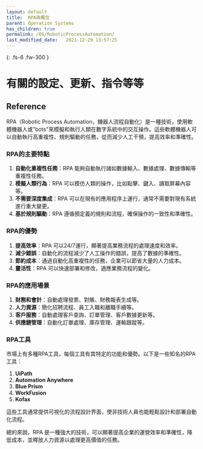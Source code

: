 ```yaml
---
layout: default
title:  RPA與概念
parent: Operation Systems
has_children: true
permalink: /OS/RoboticProcessAutomation/
last_modified_date:   2021-12-29 13:57:25
---
```


{: .fs-6 .fw-300 }

# 有關的設定、更新、指令等等

## Reference

RPA（Robotic Process Automation，機器人流程自動化）是一種技術，使用軟體機器人或"bots"來模擬和執行人類在數字系統中的交互操作。這些軟體機器人可以自動執行高重複性、規則驅動的任務，從而減少人工干預，提高效率和準確性。

### RPA的主要特點

1. **自動化重複性任務**：RPA 能夠自動執行諸如數據輸入、數據處理、數據傳輸等重複性任務。
2. **模擬人類行為**：RPA 可以模仿人類的操作，比如點擊、鍵入、讀取屏幕內容等。
3. **不需要深度集成**：RPA 可以在現有的應用程序上運行，通常不需要對現有系統進行重大變更。
4. **基於規則驅動**：RPA 遵循預定義的規則和流程，確保操作的一致性和準確性。

### RPA的優勢

1. **提高效率**：RPA 可以24/7運行，顯著提高業務流程的處理速度和效率。
2. **減少錯誤**：自動化的流程減少了人工操作的錯誤，提高了數據的準確性。
3. **節約成本**：通過自動化高重複性的任務，企業可以節省大量的人力成本。
4. **靈活性**：RPA 可以快速部署和修改，適應業務流程的變化。

### RPA的應用場景

1. **財務和會計**：自動處理發票、對賬、財務報表生成等。
2. **人力資源**：簡化招聘流程、員工入職和離職手續等。
3. **客戶服務**：自動處理客戶查詢、訂單管理、客戶數據更新等。
4. **供應鏈管理**：自動化訂單處理、庫存管理、運輸跟蹤等。

### RPA工具

市場上有多種RPA工具，每個工具有其特定的功能和優勢。以下是一些知名的RPA工具：

1. **UiPath**
2. **Automation Anywhere**
3. **Blue Prism**
4. **WorkFusion**
5. **Kofax**

這些工具通常提供可視化的流程設計界面，使非技術人員也能輕鬆設計和部署自動化流程。

總的來說，RPA 是一種強大的技術，可以顯著提高企業的運營效率和準確性，降低成本，並釋放人力資源以處理更高價值的任務。

